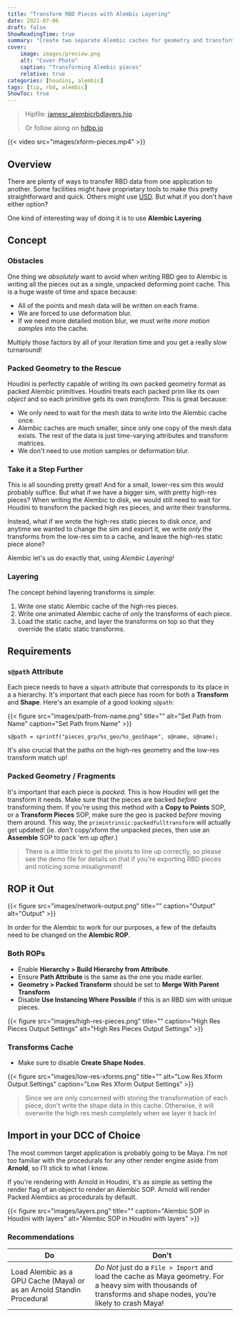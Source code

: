 ```yaml
---
title: "Transform RBD Pieces with Alembic Layering"
date: 2021-07-06
draft: false
ShowReadingTime: true
summary: "Create two separate Alembic caches for geometry and transforms and combine them later"
cover:
    image: images/preview.png
    alt: "Cover Photo"
    caption: "Transforming Alembic pieces"
    relative: true
categories: [houdini, alembic]
tags: [tip, rbd, alembic]
ShowToc: true
---
```


> Hipfile: [jamesr_alembicrbdlayers.hip](houdini/hip/jamesr_alembicrbdlayers.hiplc)
>
> Or follow along on [hdbp.io](https://hdbp.io/xsx5HQz2)


{{< video src="images/xform-pieces.mp4" >}}


## Overview
There are plenty of ways to transfer RBD data from one application to another. Some facilities might have proprietary tools to make this pretty straightforward and quick. Others might use [USD](https://graphics.pixar.com/usd/docs/index.html). But what if you don't have either option?

One kind of interesting way of doing it is to use **Alembic Layering**.

## Concept

### Obstacles
One thing we *absolutely* want to avoid when writing RBD geo to Alembic is writing all the pieces out as a single, unpacked deforming point cache. This is a huge waste of time and space because:

- All of the points and mesh data will be written on each frame.
- We are forced to use deformation blur.
- If we need more detailed motion blur, we must write *more motion samples* into
  the cache.

Multiply those factors by all of your iteration time and you get a really slow turnaround!

### Packed Geometry to the Rescue
Houdini is perfectly capable of writing its own packed geometry format as packed Alembic primitives. Houdini treats each packed prim like its own *object* and so each primitive gets its own *transform*. This is great because:

- We only need to wait for the mesh data to write into the Alembic cache once.
- Alembic caches are much smaller, since only one copy of the mesh data exists.
  The rest of the data is just time-varying attributes and transform matrices.
- We don't need to use motion samples or deformation blur.

### Take it a Step Further
This is all sounding pretty great! And for a small, lower-res sim this would probably suffice. But what if we have a bigger sim, with pretty high-res pieces? When writing the Alembic to disk, we would still need to wait for Houdini to transform the packed high res pieces, and write their transforms.

Instead, what if we wrote the high-res static pieces to disk *once*, and anytime we wanted to change the sim and export it, we write *only* the transforms from the low-res sim to a cache, and leave the high-res static piece alone?

Alembic let's us do exactly that, using *Alembic Layering!*

### Layering
The concept behind layering transforms is simple:

1. Write one static Alembic cache of the high-res pieces.
2. Write one animated Alembic cache of *only* the transforms of each piece.
3. Load the static cache, and layer the transforms on top so that they override
   the static static transforms.

## Requirements

### `s@path` Attribute
Each piece needs to have a `s@path` attribute that corresponds to its place in a
a hierarchy. It's important that each piece has room for both a **Transform**
and **Shape**. Here's an example of a good looking `s@path`:

{{< figure src="images/path-from-name.png" title="" alt="Set Path from Name" caption="Set Path from Name" >}}

```vex
s@path = sprintf("pieces_grp/%s_geo/%s_geoShape", s@name, s@name);
```

It's also crucial that the paths on the high-res geometry and the low-res
transform match up!

### Packed Geometry / Fragments
It's important that each piece is *packed*. This is how Houdini will get the transform it needs. Make sure that the pieces are backed *before* transforming them. If you're using this method with a **Copy to Points** SOP, or a **Transform Pieces** SOP, make sure the geo is packed *before* moving them around. This way, the `primintrinsic:packedfulltransform` will actually get updated! (ie. *don't* copy/xform the unpacked pieces, then use an **Assemble** SOP to pack 'em up *after*.)

> There is a little trick to get the pivots to line up correctly, so please see
> the demo file for details on that if you're exporting RBD pieces and noticing
> some misalignment!


## ROP it Out

{{< figure src="images/network-output.png" title="" caption="Output" alt="Output" >}}

In order for the Alembic to work for our purposes, a few of the defaults need to be changed on the **Alembic ROP**.

### Both ROPs
- Enable **Hierarchy > Build Hierarchy from Attribute**.
- Ensure **Path Attribute** is the same as the one you made earlier.
- **Geometry > Packed Transform** should be set to **Merge With Parent Transform**
- Disable **Use Instancing Where Possible** if this is an RBD sim with unique pieces.

{{< figure src="images/high-res-pieces.png" title="" caption="High Res Pieces Output Settings" alt="High Res Pieces Output Settings" >}}

### Transforms Cache
- Make sure to disable **Create Shape Nodes**.

{{< figure src="images/low-res-xforms.png" title="" alt="Low Res Xform Output Settings" caption="Low Res Xform Output Settings" >}}

> Since we are only concerned with storing the transformation of each piece, don't write the shape data in this cache. Otherwise, it will overwrite the high res mesh completely when we layer it back in!

## Import in your DCC of Choice
The most common target application is probably going to be Maya. I'm not too familiar with the procedurals for any other render engine aside from **Arnold**, so I'll stick to what I know.

If you're rendering with Arnold in Houdini, it's as simple as setting the render flag of an object to render an Alembic SOP. Arnold will render Packed Alembics as procedurals by default.

{{< figure src="images/layers.png" title="" caption="Alembic SOP in Houdini with layers" alt="Alembic SOP in Houdini with layers" >}}

### Recommendations

| Do | Don't |
|---|---|
| Load Alembic as a GPU Cache (Maya) or as an Arnold Standin Procedural | *Do Not* just do a `File > Import` and load the cache as Maya geometry. For a heavy sim with thousands of transforms and shape nodes, you’re likely to crash Maya! |
